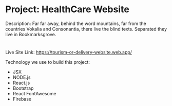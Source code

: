 # Project: HealthCare Website

Description: Far far away, behind the word mountains, far from the countries Vokalia and Consonantia, there live the blind texts. Separated they live in Bookmarksgrove.

#

Live Site Link: https://tourism-or-delivery-website.web.app/

Technology we use to build this project:
- JSX
- NODE.js
- React.js
- Bootstrap
- React FontAwesome
- Firebase


